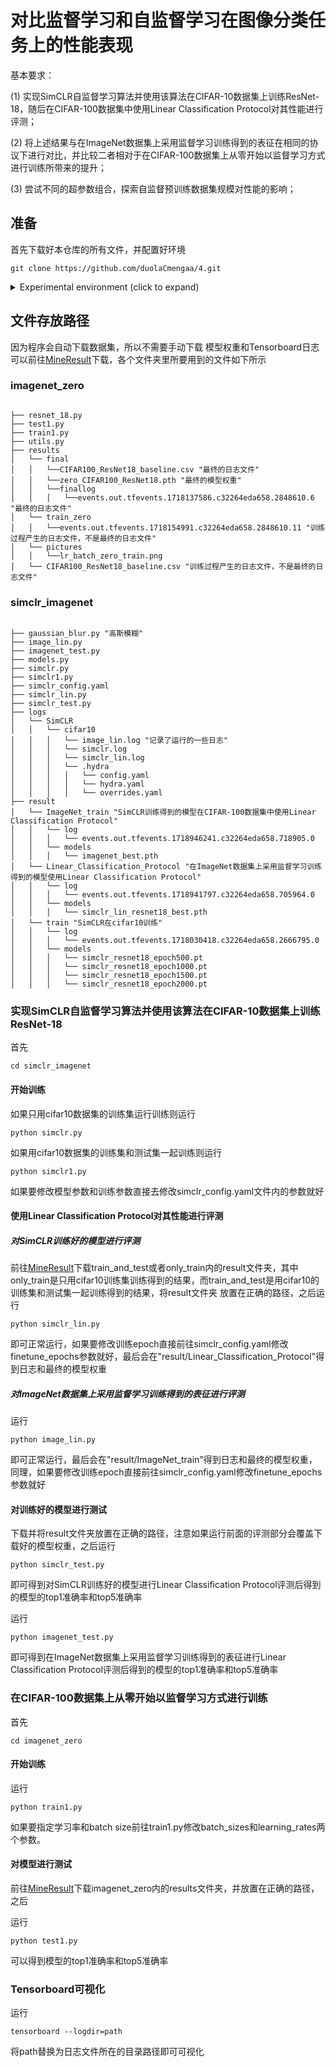 # 对比监督学习和自监督学习在图像分类任务上的性能表现

基本要求：

(1) 实现SimCLR自监督学习算法并使用该算法在CIFAR-10数据集上训练ResNet-18，随后在CIFAR-100数据集中使用Linear Classification Protocol对其性能进行评测；

(2) 将上述结果与在ImageNet数据集上采用监督学习训练得到的表征在相同的协议下进行对比，并比较二者相对于在CIFAR-100数据集上从零开始以监督学习方式进行训练所带来的提升；

(3) 尝试不同的超参数组合，探索自监督预训练数据集规模对性能的影响；



## 准备
首先下载好本仓库的所有文件，并配置好环境

```
git clone https://github.com/duolaCmengaa/4.git
```

<details>
  <summary> Experimental environment (click to expand) </summary>
  
  ## Experimental environment
  - pytorch == 2.3.0
  - pytorch-cuda == 12.1
  - torchvision == 0.18.0

  - matplotlib == 3.6.2

  - tensorboard == 2.10.1
  - tqdm == 4.66.2
  - opencv-python == 4.10.0.82
  - numpy == 1.24.3

</details>



## 文件存放路径

因为程序会自动下载数据集，所以不需要手动下载
模型权重和Tensorboard日志可以前往[MineResult](https://drive.google.com/drive/folders/1-DZqKcJj7YhARVyFru8imsI3Y5ez0YHE)下载，各个文件夹里所要用到的文件如下所示

### imagenet_zero

```
                                                                                      
├── resnet_18.py
├── test1.py
├── train1.py
├── utils.py
├── results
│   └── final
│   │   └──CIFAR100_ResNet18_baseline.csv "最终的日志文件"
│   │   └──zero_CIFAR100_ResNet18.pth "最终的模型权重"
│   │   └──finallog 
│   │   │   └──events.out.tfevents.1718137586.c32264eda658.2848610.6 "最终的日志文件"
│   └── train_zero
│   │   └──events.out.tfevents.1718154991.c32264eda658.2848610.11 "训练过程产生的日志文件，不是最终的日志文件"
│   └── pictures
│   │   └──lr_batch_zero_train.png 
│   └── CIFAR100_ResNet18_baseline.csv "训练过程产生的日志文件，不是最终的日志文件"

```

### simclr_imagenet

```
                                                                                      
├── gaussian_blur.py "高斯模糊"
├── image_lin.py
├── imagenet_test.py
├── models.py
├── simclr.py
├── simclr1.py
├── simclr_config.yaml
├── simclr_lin.py
├── simclr_test.py
├── logs
│   └── SimCLR
│   │   └── cifar10
│   │   │   └── image_lin.log "记录了运行的一些日志"
│   │   │   └── simclr.log
│   │   │   └── simclr_lin.log
│   │   │   └── .hydra
│   │   │   │   └── config.yaml
│   │   │   │   └── hydra.yaml
│   │   │   │   └── overrides.yaml
├── result
│   └── ImageNet_train "SimCLR训练得到的模型在CIFAR-100数据集中使用Linear Classification Protocol"
│   │   └── log
│   │   │   └── events.out.tfevents.1718946241.c32264eda658.718905.0
│   │   └── models
│   │   │   └── imagenet_best.pth
│   └── Linear_Classification_Protocol "在ImageNet数据集上采用监督学习训练得到的模型使用Linear Classification Protocol"
│   │   └── log
│   │   │   └── events.out.tfevents.1718941797.c32264eda658.705964.0
│   │   └── models
│   │   │   └── simclr_lin_resnet18_best.pth
│   └── train "SimCLR在cifar10训练"
│   │   └── log
│   │   │   └── events.out.tfevents.1718030418.c32264eda658.2666795.0
│   │   └── models
│   │   │   └── simclr_resnet18_epoch500.pt
│   │   │   └── simclr_resnet18_epoch1000.pt
│   │   │   └── simclr_resnet18_epoch1500.pt
│   │   │   └── simclr_resnet18_epoch2000.pt

```

### 实现SimCLR自监督学习算法并使用该算法在CIFAR-10数据集上训练ResNet-18
首先

```
cd simclr_imagenet
```

#### 开始训练

如果只用cifar10数据集的训练集运行训练则运行

```
python simclr.py
```

如果用cifar10数据集的训练集和测试集一起训练则运行

```
python simclr1.py
```

如果要修改模型参数和训练参数直接去修改simclr_config.yaml文件内的参数就好


#### 使用Linear Classification Protocol对其性能进行评测

#####  对SimCLR训练好的模型进行评测

前往[MineResult](https://drive.google.com/drive/folders/1-DZqKcJj7YhARVyFru8imsI3Y5ez0YHE)下载train_and_test或者only_train内的result文件夹，其中only_train是只用cifar10训练集训练得到的结果，而train_and_test是用cifar10的训练集和测试集一起训练得到的结果，将result文件夹
放置在正确的路径，之后运行

```
python simclr_lin.py
```

即可正常运行，如果要修改训练epoch直接前往simclr_config.yaml修改finetune_epochs参数就好，最后会在"result/Linear_Classification_Protocol"得到日志和最终的模型权重

#####  对ImageNet数据集上采用监督学习训练得到的表征进行评测

运行
```
python image_lin.py
```

即可正常运行，最后会在"result/ImageNet_train"得到日志和最终的模型权重，同理，如果要修改训练epoch直接前往simclr_config.yaml修改finetune_epochs参数就好


#### 对训练好的模型进行测试

下载并将result文件夹放置在正确的路径，注意如果运行前面的评测部分会覆盖下载好的模型权重，之后运行

```
python simclr_test.py
```

即可得到对SimCLR训练好的模型进行Linear Classification Protocol评测后得到的模型的top1准确率和top5准确率

运行

```
python imagenet_test.py
```

即可得到在ImageNet数据集上采用监督学习训练得到的表征进行Linear Classification Protocol评测后得到的模型的top1准确率和top5准确率




### 在CIFAR-100数据集上从零开始以监督学习方式进行训练

首先

```
cd imagenet_zero
```

#### 开始训练
运行
```
python train1.py
```

如果要指定学习率和batch size前往train1.py修改batch_sizes和learning_rates两个参数。

#### 对模型进行测试
前往[MineResult](https://drive.google.com/drive/folders/1-DZqKcJj7YhARVyFru8imsI3Y5ez0YHE)下载imagenet_zero内的results文件夹，并放置在正确的路径，之后

运行
```
python test1.py
```

可以得到模型的top1准确率和top5准确率


### Tensorboard可视化
运行
```
tensorboard --logdir=path
```
将path替换为日志文件所在的目录路径即可可视化



